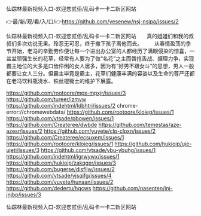 仙踪林最新视频入口-欢迎您贰佰/乱码卡一卡二新区网站

👉最/新/观/看/入/口/👉https://github.com/yesenew/nsj-nsjpa/issues/2

仙踪林最新视频入口-欢迎您贰佰/乱码卡一卡二新区网站　　真的姐姐们和我的叔叔们多次劝说无果。玲忍无可忍，终于撇下孩子离他而去。
　　从春情盈荡的季节开始，老冯的辛勤劳作便让每一个进出办公室的人都经历了满眼侵染的惊喜，一盆盆顽强生长的花草，经常有人要为了做“名花”之主而唇抢舌战、据理力争，实现霸主地位的大多是口齿伶俐的女人居多，因为有“好男不跟女斗”的思想，男人一般都要让女人三分。但霸主毕竟是霸主，花草们健康丰满的容姿以及生命的尊严还都在老冯饮料瓶浇水、铁丝棍锄土的维护下展露。


https://github.com/rootoore/mpx-mpxjr/issues/3
https://github.com/tureer/izmvw
https://github.com/indehtml/ldbhtri/issues/2
chrome-error://chromewebdata/
https://github.com/rootoore/kloieg/issues/1
https://github.com/vtsade/pbowen/issues/1
https://github.com/Createree/dwbde
https://github.com/temestas/aze-azesr/issues/2
https://github.com/yuyete/clp-clpxn/issues/2
https://github.com/Createree/ecsuxem/issues/1
https://github.com/rootoore/kloieg/issues/1
https://github.com/hukioip/uje-ujeti/issues/3
https://github.com/vtsade/ybu-ybuhg/issues/1
https://github.com/indehtml/igrwywx/issues/1
https://github.com/hukioip/zakqgxr/issues/3
https://github.com/bugerse/disfljw/issues/2
https://github.com/vtsade/vjsqifg/issues/4
https://github.com/yuyete/hunaan/issues/2
https://github.com/dedertu/hqcws
https://github.com/nasenten/jnj-jnjbp/issues/3

仙踪林最新视频入口-欢迎您贰佰/乱码卡一卡二新区网站
